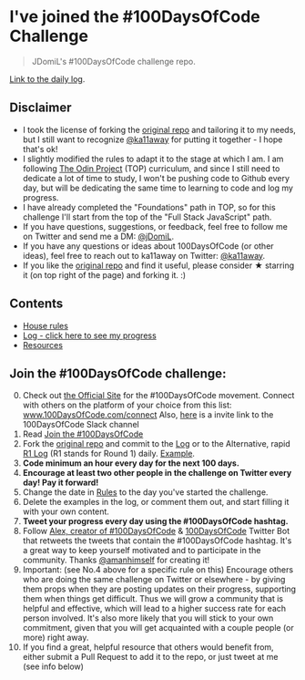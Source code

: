 # I've joined the #100DaysOfCode Challenge

> JDomiL's #100DaysOfCode challenge repo.

[Link to the daily log](log.md).

## Disclaimer

* I took the license of forking the [original repo](https://github.com/Kallaway/100-days-of-code) and tailoring it to my needs, but I still want to recognize [@ka11away](https://twitter.com/ka11away) for putting it together - I hope that's ok!
* I slightly modified the rules to adapt it to the stage at which I am. I am following [The Odin Project](https://www.theodinproject.com/home) (TOP) curriculum, and since I still need to dedicate a lot of time to study, I won't be pushing code to Github every day, but will be dedicating the same time to learning to code and log my progress.
* I have already completed the "Foundations" path in TOP, so for this challenge I'll start from the top of the "Full Stack JavaScript" path.
* If you have questions, suggestions, or feedback, feel free to follow me on Twitter and send me a DM: [@jDomiL](https://twitter.com/JDomiL).
* If you have any questions or ideas about 100DaysOfCode (or other ideas), feel free to reach out to ka11away on Twitter: [@ka11away](https://twitter.com/ka11away).
* If you like the [original repo](https://github.com/Kallaway/100-days-of-code) and find it useful, please consider &#9733; starring it (on top right of the page) and forking it. :)

## Contents

* [House rules](rules.md)
* [Log - click here to see my progress](log.md)
* [Resources](resources.md)


## Join the #100DaysOfCode challenge:

0.  Check out [the Official Site](http://100daysofcode.com/) for the #100DaysOfCode movement. Connect with others on the platform of your choice from this list: www.100DaysOfCode.com/connect
    Also, [here](https://www.100daysofcode.com/slack) is a invite link to the 100DaysOfCode Slack channel
1.  Read [Join the #100DaysOfCode](https://medium.freecodecamp.com/join-the-100daysofcode-556ddb4579e4)
2.  Fork the [original repo](https://github.com/Kallaway/100-days-of-code) and commit to the [Log](log.md) or to the Alternative, rapid [R1 Log](r1-log.md) (R1 stands for Round 1) daily. [Example](https://github.com/Kallaway/100-days-kallaway-log).
3.  **Code minimum an hour every day for the next 100 days.**
4.  **Encourage at least two other people in the challenge on Twitter every day! Pay it forward!**
5.  Change the date in [Rules](rules.md) to the day you've started the challenge.
6.  Delete the examples in the log, or comment them out, and start filling it with your own content.
7.  **Tweet your progress every day using the #100DaysOfCode hashtag.**
8.  Follow [Alex, creator of #100DaysOfCode](https://twitter.com/ka11away) & [100DaysOfCode](https://twitter.com/_100DaysOfCode) Twitter Bot that retweets the tweets that contain the #100DaysOfCode hashtag. It's a great way to keep yourself motivated and to participate in the community. Thanks [@amanhimself](https://twitter.com/amanhimself) for creating it!
9.  Important: (see No.4 above for a specific rule on this) Encourage others who are doing the same challenge on Twitter or elsewhere - by giving them props when they are posting updates on their progress, supporting them when things get difficult. Thus we will grow a community that is helpful and effective, which will lead to a higher success rate for each person involved. It's also more likely that you will stick to your own commitment, given that you will get acquainted with a couple people (or more) right away.
10.  If you find a great, helpful resource that others would benefit from, either submit a Pull Request to add it to the repo, or just tweet at me (see info below)
